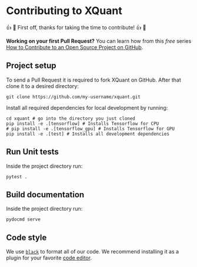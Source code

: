 # Contributing to XQuant

👍 🎉  First off, thanks for taking the time to contribute! 👍 🎉 

**Working on your first Pull Request?** You can learn how from this _free_ series
[How to Contribute to an Open Source Project on GitHub](https://egghead.io/courses/how-to-contribute-to-an-open-source-project-on-github).

## Project setup

To send a Pull Request it is required to fork XQuant on GitHub.
After that clone it to a desired directory:

```shell
git clone https://github.com/my-username/xquant.git
```

Install all required dependencies for local development by running:

```shell
cd xquant # go into the directory you just cloned
pip install -e .[tensorflow] # Installs Tensorflow for CPU
# pip install -e .[tensorflow_gpu] # Installs Tensorflow for GPU
pip install -e .[test] # Installs all development dependencies
```

## Run Unit tests

Inside the project directory run:

```shell
pytest .
```

## Build documentation

Inside the project directory run:

```shell
pydocmd serve
```

## Code style

We use [`black`](https://black.readthedocs.io/en/stable/) to format all of our code. We recommend installing it as a plugin for your favorite [code editor](https://black.readthedocs.io/en/stable/editor_integration.html).
